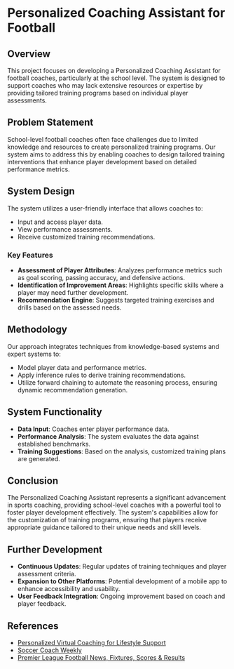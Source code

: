 # Personalized Coaching Assistant for Football

## Overview

This project focuses on developing a Personalized Coaching Assistant for football coaches, particularly at the school level. The system is designed to support coaches who may lack extensive resources or expertise by providing tailored training programs based on individual player assessments.

## Problem Statement

School-level football coaches often face challenges due to limited knowledge and resources to create personalized training programs. Our system aims to address this by enabling coaches to design tailored training interventions that enhance player development based on detailed performance metrics.

## System Design

The system utilizes a user-friendly interface that allows coaches to:
- Input and access player data.
- View performance assessments.
- Receive customized training recommendations.

### Key Features

- **Assessment of Player Attributes**: Analyzes performance metrics such as goal scoring, passing accuracy, and defensive actions.
- **Identification of Improvement Areas**: Highlights specific skills where a player may need further development.
- **Recommendation Engine**: Suggests targeted training exercises and drills based on the assessed needs.

## Methodology

Our approach integrates techniques from knowledge-based systems and expert systems to:
- Model player data and performance metrics.
- Apply inference rules to derive training recommendations.
- Utilize forward chaining to automate the reasoning process, ensuring dynamic recommendation generation.

## System Functionality

- **Data Input**: Coaches enter player performance data.
- **Performance Analysis**: The system evaluates the data against established benchmarks.
- **Training Suggestions**: Based on the analysis, customized training plans are generated.

## Conclusion

The Personalized Coaching Assistant represents a significant advancement in sports coaching, providing school-level coaches with a powerful tool to foster player development effectively. The system's capabilities allow for the customization of training programs, ensuring that players receive appropriate guidance tailored to their unique needs and skill levels.

## Further Development

- **Continuous Updates**: Regular updates of training techniques and player assessment criteria.
- **Expansion to Other Platforms**: Potential development of a mobile app to enhance accessibility and usability.
- **User Feedback Integration**: Ongoing improvement based on coach and player feedback.

## References

- [Personalized Virtual Coaching for Lifestyle Support](https://www.premierleague.com/stats)
- [Soccer Coach Weekly](https://www.soccercoachweekly.net)
- [Premier League Football News, Fixtures, Scores & Results](https://www.premierleague.com/stats)
